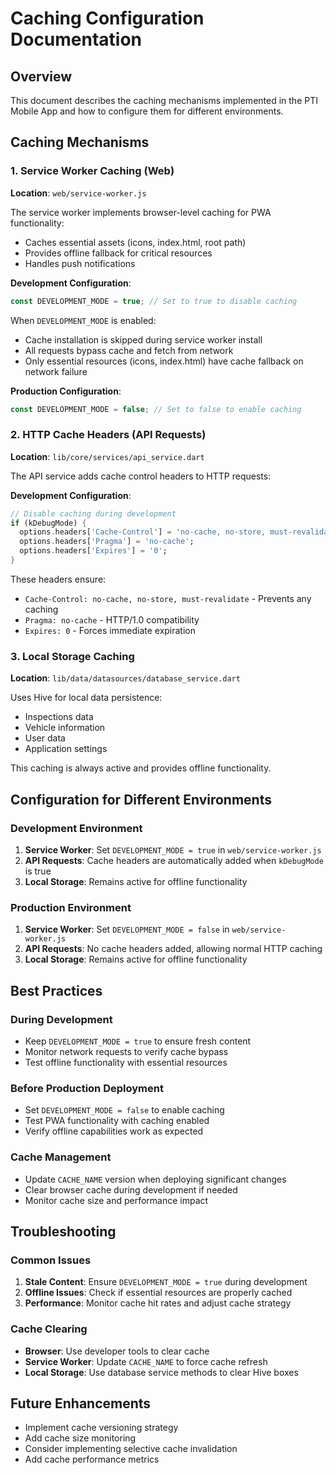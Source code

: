 # Caching Configuration Documentation

## Overview
This document describes the caching mechanisms implemented in the PTI Mobile App and how to configure them for different environments.

## Caching Mechanisms

### 1. Service Worker Caching (Web)
**Location**: `web/service-worker.js`

The service worker implements browser-level caching for PWA functionality:
- Caches essential assets (icons, index.html, root path)
- Provides offline fallback for critical resources
- Handles push notifications

**Development Configuration**:
```javascript
const DEVELOPMENT_MODE = true; // Set to true to disable caching
```

When `DEVELOPMENT_MODE` is enabled:
- Cache installation is skipped during service worker install
- All requests bypass cache and fetch from network
- Only essential resources (icons, index.html) have cache fallback on network failure

**Production Configuration**:
```javascript
const DEVELOPMENT_MODE = false; // Set to false to enable caching
```

### 2. HTTP Cache Headers (API Requests)
**Location**: `lib/core/services/api_service.dart`

The API service adds cache control headers to HTTP requests:

**Development Configuration**:
```dart
// Disable caching during development
if (kDebugMode) {
  options.headers['Cache-Control'] = 'no-cache, no-store, must-revalidate';
  options.headers['Pragma'] = 'no-cache';
  options.headers['Expires'] = '0';
}
```

These headers ensure:
- `Cache-Control: no-cache, no-store, must-revalidate` - Prevents any caching
- `Pragma: no-cache` - HTTP/1.0 compatibility
- `Expires: 0` - Forces immediate expiration

### 3. Local Storage Caching
**Location**: `lib/data/datasources/database_service.dart`

Uses Hive for local data persistence:
- Inspections data
- Vehicle information
- User data
- Application settings

This caching is always active and provides offline functionality.

## Configuration for Different Environments

### Development Environment
1. **Service Worker**: Set `DEVELOPMENT_MODE = true` in `web/service-worker.js`
2. **API Requests**: Cache headers are automatically added when `kDebugMode` is true
3. **Local Storage**: Remains active for offline functionality

### Production Environment
1. **Service Worker**: Set `DEVELOPMENT_MODE = false` in `web/service-worker.js`
2. **API Requests**: No cache headers added, allowing normal HTTP caching
3. **Local Storage**: Remains active for offline functionality

## Best Practices

### During Development
- Keep `DEVELOPMENT_MODE = true` to ensure fresh content
- Monitor network requests to verify cache bypass
- Test offline functionality with essential resources

### Before Production Deployment
- Set `DEVELOPMENT_MODE = false` to enable caching
- Test PWA functionality with caching enabled
- Verify offline capabilities work as expected

### Cache Management
- Update `CACHE_NAME` version when deploying significant changes
- Clear browser cache during development if needed
- Monitor cache size and performance impact

## Troubleshooting

### Common Issues
1. **Stale Content**: Ensure `DEVELOPMENT_MODE = true` during development
2. **Offline Issues**: Check if essential resources are properly cached
3. **Performance**: Monitor cache hit rates and adjust cache strategy

### Cache Clearing
- **Browser**: Use developer tools to clear cache
- **Service Worker**: Update `CACHE_NAME` to force cache refresh
- **Local Storage**: Use database service methods to clear Hive boxes

## Future Enhancements
- Implement cache versioning strategy
- Add cache size monitoring
- Consider implementing selective cache invalidation
- Add cache performance metrics